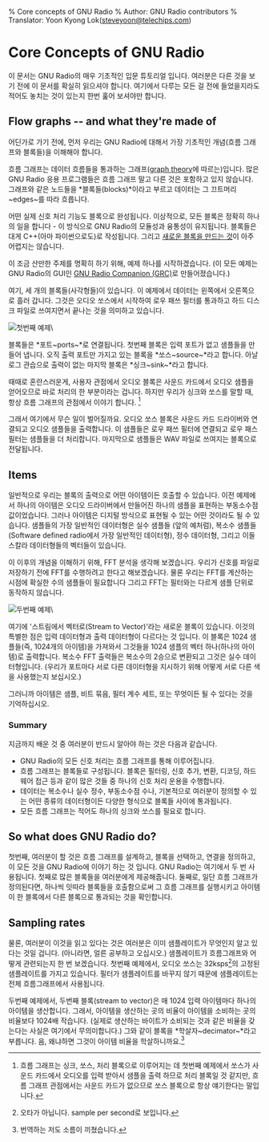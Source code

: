 % Core concepts of GNU Radio
% Author: GNU Radio contributors
% Translator: Yoon Kyong Lok(steveyoon@telechips.com)

# <a name="core-concepts"></a>Core Concepts of GNU Radio

이 문서는 GNU Radio의 매우 기초적인 입문 튜토리얼 입니다. 여러분은 다른 것을 보기 전에 이 문서를 확실히 읽으셔야 합니다. 여기에서 다루는 모든 걸 전에 들었을지라도 적어도 놓치는 것이 있는지 한번 훑어 보셔야만 합니다.

## <a name="flow-graphs-and-what-theyre-made-of"></a>Flow graphs -- and what they're made of

어딘가로 가기 전에, 먼저 우리는 GNU Radio에 대해서 가장 기초적인 개념(흐름 그래프와 블록들)을 이해해야 합니다.

흐름 그래프는 데이터 흐름들을 통과하는 그래프([graph theory](http://en.wikipedia.org/wiki/Graph_Theory)에 따르는)입니다. 많은 GNU Radio 응용 프로그램들은 흐름 그래프 말고 다른 것은 포함하고 있지 않습니다. 그래프와 같은 노드들을 *블록들(blocks)*이라고 부르고 데이터는 그 끄트머리~edges~를 따라 흐릅니다.

어떤 실제 신호 처리 기능도 블록으로 완성됩니다. 이상적으로, 모든 블록은 정확히 하나의 일을 합니다 \- 이 방식으로 GNU Radio의 모듈성과 융통성이 유지됩니다. 블록들은 대게 C++(아마 파이썬으로도)로 작성됩니다. 그리고 [새로운 블록을 만드는 것](http://gnuradio.org/redmine/projects/gnuradio/wiki/OutOfTreeModules)이 아주 어렵지는 않습니다.

이 조금 산만한 주제를 명확히 하기 위해, 예제 하나를 시작하겠습니다. (이 모든 예제는 GNU Radio의 GUI인 [GNU Radio Companion (GRC)](http://gnuradio.org/redmine/projects/gnuradio/wiki/GNURadioCompanion)로 만들어졌습니다.)

여기, 세 개의 블록들(사각형들)이 있습니다. 이 예제에서 데이터는 왼쪽에서 오른쪽으로 흘러 갑니다. 그것은 오디오 쏘스에서 시작하여 로우 패쓰 필터를 통과하고 하드 디스크 파일로 쓰여지면서 끝나는 것을 의미하고 있습니다.

![첫번째 예제](http://gnuradio.org/redmine/attachments/download/406/fg1-audiolpf.png)\

블록들은 *포트~ports~*로 연결됩니다. 첫번째 블록은 입력 포트가 없고 샘플들을 만들어 냅니다. 오직 출력 포트만 가지고 있는 블록을 *쏘스~source~*라고 합니다. 아날로그 관습으로 출력이 없는 마지막 블록은 *싱크~sink~*라고 합니다.

때때로 혼란스러운게, 사용자 관점에서 오디오 블록은 사운드 카드에서 오디오 샘플을 얻어오므로 바로 처리의 한 부분이라는 겁니다. 하지만 우리가 싱크와 쏘스를 말할 때, 항상 흐름 그래프의 관점에서 이야기 합니다. [^1]

[^1]: 흐름 그래프는 싱크, 쏘스, 처리 블록으로 이루어지는 데 첫번째 예제에서 쏘스가 사운드 카드에서 오디오를 입력 받아서 샘플을 출력 하므로 처리 블록일 것 같지만, 흐름 그래프 관점에서는 사운드 카드가 없으므로 쏘스 블록으로 항상 얘기한다는 말입니다.

그래서 여기에서 무슨 일이 벌어질까요. 오디오 쏘스 블록은 사운드 카드 드라이버와 연결되고 오디오 샘플들을 출력합니다. 이 샘플들은 로우 패쓰 필터에 연결되고 로우 패스 필터는 샘플들을 더 처리합니다. 마지막으로 샘플들은 WAV 파일로 쓰여지는 블록으로 전달됩니다.

## <a name="items"></a>Items

일반적으로 우리는 블록의 출력으로 어떤 아이템이든 호출할 수 있습니다. 이전 예제에서 하나의 아이템은 오디오 드라이버에서 만들어진 하나의 샘플을 표현하는 부동소수점 값이었습니다. 그러나 아이템은 디지털 방식으로 표현될 수 있는 어떤 것이라도 될 수 있습니다. 샘플들의 가장 일반적인 데이터형은 실수 샘플들 \(앞의 예처럼\), 복소수 샘플들 \(Software defined radio에서 가장 일반적인 데이터형\), 정수 데이터형, 그리고 이들 스칼라 데이터형들의 벡터들이 있습니다. 

이 이후의 개념을 이해하기 위해, FFT 분석을 생각해 보겠습니다. 우리가 신호를 파일로 저장하기 전에 FFT를 수행하려고 한다고 해보겠습니다. 물론 우리는 FFT를 계산하는 시점에 확실한 수의 샘플들이 필요합니다 그리고 FFT는 필터와는 다르게 샘플 단위로 동작하지 않습니다.

![두번째 예제](http://gnuradio.org/redmine/attachments/download/427/fg2-fftvec.png)\

여기에 \'스트림에서 벡터로\(Stream to Vector\)\'라는 새로운 블록이 있습니다. 이것의 특별한 점은 입력 데이터형과 출력 데이터형이 다르다는 것 입니다. 이 블록은 1024 샘플들\(즉, 1024개의 아이템\)을 가져와서 그것들을 1024 샘플의 벡터 하나\(하나의 아이템\)로 출력합니다. 복소수 FFT 출력들은 복소수의 2승으로 변환되고 그것은 실수 데이터형입니다. \(우리가 포트마다 서로 다른 데이터형을 지시하기 위해 어떻게 서로 다른 색을 사용했는지 보십시오.\)

그러니까 아이템은 샘플, 비트 묶음, 필터 계수 세트, 또는 무엇이든 될 수 있다는 것을 기억하십시오.

### <a name="summary1"></a>Summary

지금까지 배운 것 중 여러분이 반드시 알아야 하는 것은 다음과 같습니다.

* GNU Radio의 모든 신호 처리는 흐름 그래프를 통해 이루어집니다.
* 흐름 그래프는 블록들로 구성됩니다. 블록은 필터링, 신호 추가, 변환, 디코딩, 하드웨어 접근 등과 같이 많은 것들 중 하나의 신호 처리 운용을 수행합니다.
* 데이터는 복소수나 실수 정수, 부동소수점 수나, 기본적으로 여러분이 정의할 수 있는 어떤 종류의 데이터형이든 다양한 형식으로 블록들 사이에 통과됩니다.
* 모든 흐름 그래프는 적어도 하나의 싱크와 쏘스를 필요로 합니다.

## <a name="so-what-does-gnu-radio-do"></a>So what does GNU Radio do?

첫번째, 여러분이 할 것은 흐름 그래프를 설계하고, 블록을 선택하고, 연결을 정의하고, 이 모든 것을 GNU Radio에 이야기 하는 것 입니다. GNU Radio는 여기에서 두 번 사용됩니다. 첫째로 많은 블록들을 여러분에게 제공해줍니다. 둘째로, 일단 흐름 그래프가 정의된다면, 하나씩 잇따라 블록들을 호출함으로써 그 흐름 그래프를 실행시키고 아이템이 한 블록에서 다른 블록으로 통과되는 것을 확인합니다.

## <a name="sampling-rates"></a>Sampling rates

물론, 여러분이 이것을 읽고 있다는 것은 여러분은 이미 샘플레이트가 무엇인지 알고 있다는 것일 겁니다. \(아니라면, 얼른 공부하고 오십시오.\)  샘플레이트가 흐름그래프와 어떻게 관련되는지 한 번 보겠습니다. 첫번째 예제에서, 오디오 쏘스는 32ksps[^2]의 고정된 샘플레이트를 가지고 있습니다. 필터가 샘플레이트를 바꾸지 않기 때문에 샘플레이트는 전체 흐름그래프에서 사용됩니다.

[^2]: 오타가 아닙니다. sample per second로 보입니다. 

두번째 예제에서, 두번째 블록\(stream to vector\)은 매 1024 입력 아이템마다 하나의 아이템을 생산합니다. 그래서, 아이템을 생산하는 곳의 비율이 아이템을 소비하는 곳의 비율보다 1024배 작습니다. \(실제로 생산하는 바이트가 소비되는 것과 같은 비율을 갖는다는 사실은 여기에서 무의미합니다.\) 그와 같이 블록을 *학살자~decimator~*라고 부릅니다. 음, 왜냐하면 그것이 아이템 비율을 학살하니까요.[^3]

[^3]: 번역하는 저도 소름이 끼쳤습니다.
